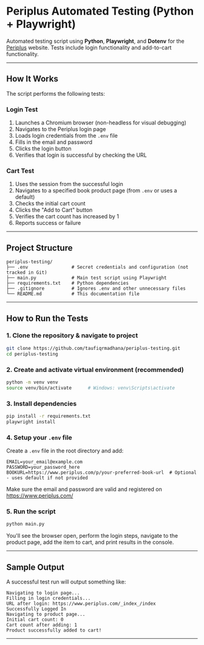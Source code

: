 # Periplus Automated Testing (Python + Playwright)

Automated testing script using **Python**, **Playwright**, and **Dotenv** for the [Periplus](https://www.periplus.com/) website. Tests include login functionality and add-to-cart functionality.

---

## How It Works

The script performs the following tests:

### Login Test
1. Launches a Chromium browser (non-headless for visual debugging)
2. Navigates to the Periplus login page
3. Loads login credentials from the `.env` file
4. Fills in the email and password
5. Clicks the login button
6. Verifies that login is successful by checking the URL

### Cart Test
1. Uses the session from the successful login
2. Navigates to a specified book product page (from `.env` or uses a default)
3. Checks the initial cart count
4. Clicks the "Add to Cart" button
5. Verifies the cart count has increased by 1
6. Reports success or failure

---

## Project Structure

```
periplus-testing/
├── .env                # Secret credentials and configuration (not tracked in Git)
├── main.py             # Main test script using Playwright
├── requirements.txt    # Python dependencies
├── .gitignore          # Ignores .env and other unnecessary files
└── README.md           # This documentation file
```

---

## How to Run the Tests

### 1. Clone the repository & navigate to project

```bash
git clone https://github.com/taufiqrmadhana/periplus-testing.git
cd periplus-testing
```

### 2. Create and activate virtual environment (recommended)

```bash
python -m venv venv
source venv/bin/activate      # Windows: venv\Scripts\activate
```

### 3. Install dependencies

```bash
pip install -r requirements.txt
playwright install
```

### 4. Setup your `.env` file
Create a `.env` file in the root directory and add:

```env
EMAIL=your_email@example.com
PASSWORD=your_password_here
BOOKURL=https://www.periplus.com/p/your-preferred-book-url  # Optional - uses default if not provided
```

Make sure the email and password are valid and registered on https://www.periplus.com/

### 5. Run the script

```bash
python main.py
```

You'll see the browser open, perform the login steps, navigate to the product page, add the item to cart, and print results in the console.

---

## Sample Output

A successful test run will output something like:

```
Navigating to login page...
Filling in login credentials...
URL after login: https://www.periplus.com/_index_/index
Successfully Logged In
Navigating to product page...
Initial cart count: 0
Cart count after adding: 1
Product successfully added to cart!
```

---
